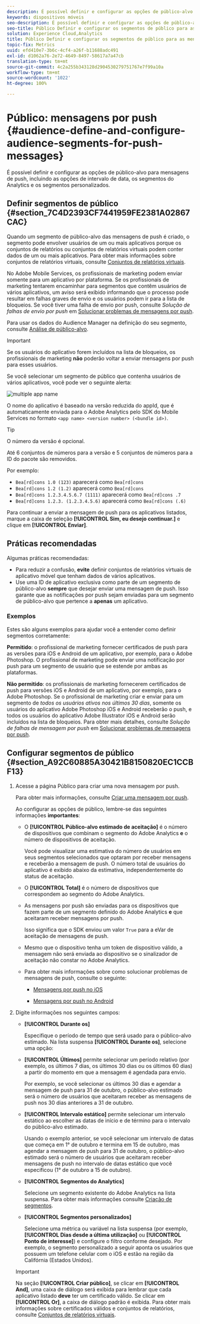 ```yaml
---
description: É possível definir e configurar as opções de público-alvo para mensagens de push, incluindo as opções de intervalo de data, os segmentos do Analytics e os segmentos personalizados.
keywords: dispositivos móveis
seo-description: É possível definir e configurar as opções de público-alvo para mensagens de push, incluindo as opções de intervalo de data, os segmentos do Analytics e os segmentos personalizados.
seo-title: Público Definir e configurar os segmentos de público para as mensagens por push
solution: Experience Cloud,Analytics
title: Público Definir e configurar os segmentos de público para as mensagens por push
topic-fix: Metrics
uuid: efd410e7-3b6c-4cf4-a26f-b11688adc491
exl-id: d1062a76-2e72-4649-8497-58617a7a47cb
translation-type: tm+mt
source-git-commit: 4c2a255b343128d2904530279751767e7f99a10a
workflow-type: tm+mt
source-wordcount: '1022'
ht-degree: 100%

---
```


# Público: mensagens por push {#audience-define-and-configure-audience-segments-for-push-messages}

É possível definir e configurar as opções de público-alvo para mensagens de push, incluindo as opções de intervalo de data, os segmentos do Analytics e os segmentos personalizados.

## Definir segmentos de público {#section_7C4D2393CF7441959FE2381A02867CAC}

Quando um segmento de público-alvo das mensagens de push é criado, o segmento pode envolver usuários de um ou mais aplicativos porque os conjuntos de relatórios ou conjuntos de relatórios virtuais podem conter dados de um ou mais aplicativos. Para obter mais informações sobre conjuntos de relatórios virtuais, consulte   [Conjuntos de relatórios virtuais](/help/using/manage-apps/c-mob-vrs.md).

No Adobe Mobile Services, os profissionais de marketing podem enviar somente para um aplicativo por plataforma. Se os profissionais de marketing tentarem encaminhar para segmentos que contêm usuários de vários aplicativos, um aviso será exibido informando que o processo pode resultar em falhas graves de envio e os usuários podem ir para a lista de bloqueios. Se você tiver uma falha de envio por push, consulte *Solução de falhas de envio por push* em   [Solucionar problemas de mensagens por push](/help/using/in-app-messaging/t-create-push-message/c-schedule-push-message.md).

Para usar os dados do Audience Manager na definição do seu segmento, consulte [Análise de público-alvo](https://docs.adobe.com/content/help/pt-BR/analytics/integration/audience-analytics/mc-audiences-aam.html).

>[!IMPORTANT]
>
>Se os usuários do aplicativo forem incluídos na lista de bloqueios, os profissionais de marketing **não** poderão voltar a enviar mensagens por push para esses usuários.

Se você selecionar um segmento de público que contenha usuários de vários aplicativos, você pode ver o seguinte alerta:

![multiple app name](assets/multiple_appname.png)

O nome do aplicativo é baseado na versão reduzida do appId, que é automaticamente enviada para o Adobe Analytics pelo SDK do Mobile Services no formato `<app name> <version number> (<bundle id>)`.

>[!TIP]
>
>O número da versão é opcional.

Até 6 conjuntos de números para a versão e 5 conjuntos de números para a ID do pacote são removidos.

Por exemplo:

* `Bea[rd]cons 1.0 (123)` aparecerá como `Bea[rd]cons`
* `Bea[rd]cons 1.2 (1.2)` aparecerá como `Bea[rd]cons`
* `Bea[rd]cons 1.2.3.4.5.6.7 (1111)` aparecerá como `Bea[rd]cons .7`
* `Bea[rd]cons 1.2.3. (1.2.3.4.5.6)` aparecerá como `Bea[rd]cons (.6)`

Para continuar a enviar a mensagem de push para os aplicativos listados, marque a caixa de seleção **[!UICONTROL Sim, eu desejo continuar.]** e clique em **[!UICONTROL Enviar]**.

## Práticas recomendadas

Algumas práticas recomendadas:

* Para reduzir a confusão, **evite** definir conjuntos de relatórios virtuais de aplicativo móvel que tenham dados de vários aplicativos.
* Use uma ID de aplicativo exclusiva como parte de um segmento de público-alvo **sempre** que desejar enviar uma mensagem de push.
Isso garante que as notificações por push sejam enviadas para um segmento de público-alvo que pertence a **apenas** um aplicativo.

### Exemplos

Estes são alguns exemplos para ajudar você a entender como definir segmentos corretamente:

**Permitido**: o profissional de marketing fornecer certificados de push para as versões para iOS e Android de um aplicativo, por exemplo, para o Adobe Photoshop. O profissional de marketing pode enviar uma notificação por push para um segmento de usuário que se estende por ambas as plataformas.

**Não permitido**: os profissionais de marketing fornecerem certificados de push para versões iOS e Android de um aplicativo, por exemplo, para o Adobe Photoshop. Se o profissional de marketing criar e enviar para um segmento de *todos os usuários ativos nos últimos 30 dias*, somente os usuários do aplicativo Adobe Photoshop iOS e Android receberão o push, e todos os usuários do aplicativo Adobe Illustrator iOS e Android serão incluídos na lista de bloqueios. Para obter mais detalhes, consulte *Solução de falhas de mensagem por push* em   [Solucionar problemas de mensagens por push](/help/using/in-app-messaging/t-create-push-message/c-troubleshooting-push-messaging.md).

## Configurar segmentos de público {#section_A92C60885A30421B8150820EC1CCBF13}

1. Acesse a página Público para criar uma nova mensagem por push.

   Para obter mais informações, consulte [Criar uma mensagem por push](/help/using/in-app-messaging/t-create-push-message/t-create-push-message.md).

   Ao configurar as opções de público, lembre-se das seguintes informações **importantes**:

   * O **[!UICONTROL Público-alvo estimado de aceitação]** é o número de dispositivos que combinam o segmento do Adobe Analytics **e** o número de dispositivos de aceitação.

      Você pode visualizar uma estimativa do número de usuários em seus segmentos selecionados que optaram por receber mensagens e receberão a mensagem de push. O número total de usuários do aplicativo é exibido abaixo da estimativa, independentemente do status de aceitação.

   * O **[!UICONTROL Total]** é o número de dispositivos que correspondem ao segmento do Adobe Analytics.

   * As mensagens por push são enviadas para os dispositivos que fazem parte de um segmento definido do Adobe Analytics **e** que aceitaram receber mensagens por push.

      Isso significa que o SDK enviou um valor `True` para a eVar de aceitação de mensagens de push.

   * Mesmo que o dispositivo tenha um token de dispositivo válido, a mensagem não será enviada ao dispositivo se o sinalizador de aceitação não constar no Adobe Analytics.

   * Para obter mais informações sobre como solucionar problemas de mensagens de push, consulte o seguinte:

      * [Mensagens por push no iOS](https://docs.adobe.com/content/help/pt-BR/mobile-services/ios/messaging-ios/push-messaging/push-messaging.html)

      * [Mensagens por push no Android](https://docs.adobe.com/content/help/pt-BR/mobile-services/android/messaging-android/push-messaging/push-messaging.html)

1. Digite informações nos seguintes campos:

   * **[!UICONTROL Durante os]**

      Especifique o período de tempo que será usado para o público-alvo estimado. Na lista suspensa **[!UICONTROL Durante os]**, selecione uma opção:

   * **[!UICONTROL Últimos]** permite selecionar um período relativo (por exemplo, os últimos 7 dias, os últimos 30 dias ou os últimos 60 dias) a partir do momento em que a mensagem é agendada para envio.

      Por exemplo, se você selecionar os últimos 30 dias e agendar a mensagem de push para 31 de outubro, o público-alvo estimado será o número de usuários que aceitaram receber as mensagens de push nos 30 dias anteriores a 31 de outubro.

   * **[!UICONTROL Intervalo estático]** permite selecionar um intervalo estático ao escolher as datas de início e de término para o intervalo do público-alvo estimado.

      Usando o exemplo anterior, se você selecionar um intervalo de datas que começa em 1° de outubro e termina em 15 de outubro, mas agendar a mensagem de push para 31 de outubro, o público-alvo estimado será o número de usuários que aceitaram receber mensagens de push no intervalo de datas estático que você especificou (1° de outubro a 15 de outubro).

   * **[!UICONTROL Segmentos do Analytics]**

      Selecione um segmento existente do Adobe Analytics na lista suspensa. Para obter mais informações consulte [Criação de segmentos](https://docs.adobe.com/content/help/pt-BR/analytics/components/segmentation/segmentation-workflow/seg-build.html).

   * **[!UICONTROL Segmentos personalizados]**

      Selecione uma métrica ou variável na lista suspensa (por exemplo, **[!UICONTROL Dias desde a última utilização]** ou **[!UICONTROL Ponto de interesse]**) e configure o filtro conforme desejado. Por exemplo, o segmento personalizado a seguir aponta os usuários que possuem um telefone celular com o iOS e estão na região da Califórnia (Estados Unidos).
   >[!IMPORTANT]
   >
   >Na seção **[!UICONTROL Criar público]**, se clicar em **[!UICONTROL And]**, uma caixa de diálogo será exibida para lembrar que cada aplicativo listado **deve** ter um certificado válido. Se clicar em **[!UICONTROL Or]**, a caixa de diálogo padrão é exibida. Para obter mais informações sobre certificados válidos e conjuntos de relatórios, consulte [Conjuntos de relatórios virtuais](/help/using/manage-apps/c-mob-vrs.md).
